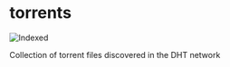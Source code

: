 torrents 
========
![Indexed](https://img.shields.io/badge/indexed-220117-blue)

Collection of torrent files discovered in the DHT network
